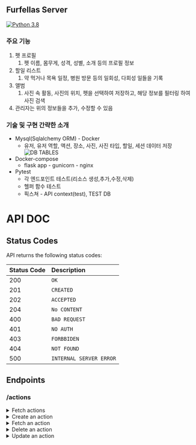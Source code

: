 ## Furfellas Server
[![Python 3.8](https://img.shields.io/badge/python-v3.8-blue)](https://www.python.org/downloads/release/python-380/)
### 주요 기능
1. 펫 프로필
   1. 펫 이름, 몸무게, 성격, 성별, 소개 등의 프로필 정보
2. 할일 리스트
   1. 약 먹거나 목욕 일정, 병원 방문 등의 일회성, 다회성 일들을 기록
3. 앨범
   1. 사진 속 활동, 사진의 위치, 펫을 선택하여 저장하고, 해당 정보를 필터링 하여 사진 검색
4. 관리자는 위의 정보들을 추가, 수정할 수 있음
### 기술 및 구현 간략한 소개
* Mysql(Sqlalchemy ORM) - Docker
  * 유저, 유저 역할, 액션, 장소, 사진, 사진 타입, 할일, 세션 데이터 저장 
  ![DB TABLES](https://user-images.githubusercontent.com/47915302/150068250-8911080d-79d7-4988-abd9-c88d3d180385.png)
* Docker-compose
  * flask app - gunicorn - nginx
* Pytest 
  * 각 엔드포인트 테스트(리소스 생성,추가,수정,삭제)
  * 헬퍼 함수 테스트
  * 픽스쳐 - API context(test), TEST DB
# API DOC
<!-- ## Authorization
| Key | Value | 
| :--- | :--- | 
| `Authorization` | Session key | -->

## Status Codes

API returns the following status codes:

| Status Code | Description |
| :--- | :--- |
| 200 | `OK` |
| 201 | `CREATED` |
| 202 | `ACCEPTED` |
| 204 | `No CONTENT` |
| 400 | `BAD REQUEST` |
| 401 | `NO AUTH` |
| 403 | `FORBBIDEN` |
| 404 | `NOT FOUND` |
| 500 | `INTERNAL SERVER ERROR` |

## Endpoints
### /actions
<details>
<summary>Fetch actions</summary>

| | |
| :--- | :--- | 
| URL	| /actions/ |
| Method	| GET |
| Success Response	| Code: 200 {"result":[{"id": 1, "name": "play"}, ...}], "message": "Success"}
| Error Response	| Code: 500 {"Message": "Oops, something went wrong"}
| Sample Request	| axios.get('/actions/') |
</details>
<details>
<summary>Create an action</summary>

| | |
| :--- | :--- | 
| URL	| /actions/ |
| Query Params | ?name=action-name |
| Method	| POST |
| Success Response	| Code: 201 {"result":action_id, "message": "Created"}
| Error Response	| Code: 400 {"Message": "Dupilicate action name"} <br> Code: 401 {"message": "Please login first"} <br> Code: 403  {"message": "No permission"} <br> Code: 500  {"Message": "Oops, something went wrong"}
| Sample Request	| axios.post('/actions/?name=action name') |
</details>
<details>
<summary>Fetch an action</summary>

| | |
| :--- | :--- | 
| URL	| /actions/<strong>int:action_id</strong> |
| URL Parameters |	Required: <strong>action_id=[integer]</strong>|
| Method	| GET |
| Success Response	| Code: 200 {"message": "Success", "result": {id: action_id, name: action_name}} 
| Error Response	| Code: 404 {"message": "Couldn't find what you want"} <br> Code: 500 {"message": "Oops, something went wrong"}
| Sample Request	| axios.get(/actions/1) |
</details>
<details>
<summary>Delete an action</summary>

| | |
| :--- | :--- | 
| URL	| /actions/<strong>int:action_id</strong> |
| URL Parameters |	Required: <strong>action_id=[integer]</strong>|
| Method	| DELETE |
| Success Response	| Code: 204 {"message": "Request has succeeded"}
| Error Response	| Code: 401 {"message": "Please login first"} <br> Code: 403  {"message": "No permission"} <br> Code: 404 {"message": "Couldn't find what you want"} <br> Code: 500  {"message": "Oops, something went wrong"}
| Sample Request	| axios.delete(/actions/1) |
</details>
<details>
<summary>Update an action</summary>

| | |
| :--- | :--- | 
| URL	| /actions/<strong>int:action_id</strong> |
| URL Parameters |	Required: <strong>action_id=[integer]</strong> |
| Query Params | ?name=action-name |
| Method	| PUT |
| Success Response	| Code: 204 {"message": "Request has succeeded"}
| Error Response	| Code: 401  {"message": "Please login first"} <br> Code: 403 {"message": "No permission"} <br> Code: 404  {"message": "Couldn't find what you want"} <br> Code: 500 {"message": "Oops, something went wrong"}
| Sample Request	| axios.put('/actions/?name=new-action-name')  |
</details>

